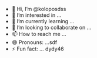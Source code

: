 - 👋 Hi, I’m @koloposdss
- 👀 I’m interested in ...
- 🌱 I’m currently learning ...
- 💞️ I’m looking to collaborate on ...
- 📫 How to reach me ...
- 😄 Pronouns: ...sdf
- ⚡ Fun fact: ...
dydy46
<!---dfg
koloposdss/koloposdss is a ✨ special ✨ repsdfository because its `RE13456ADME.md` (this file) appears on your GitHub profile.sdds
You can click the Preview link to take a look at your changes.
--->

